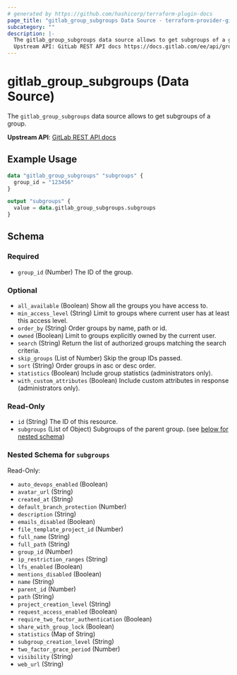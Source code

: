 ```yaml
---
# generated by https://github.com/hashicorp/terraform-plugin-docs
page_title: "gitlab_group_subgroups Data Source - terraform-provider-gitlab"
subcategory: ""
description: |-
  The gitlab_group_subgroups data source allows to get subgroups of a group.
  Upstream API: GitLab REST API docs https://docs.gitlab.com/ee/api/groups.html#list-a-groups-subgroups
---
```


# gitlab_group_subgroups (Data Source)

The `gitlab_group_subgroups` data source allows to get subgroups of a group.

**Upstream API**: [GitLab REST API docs](https://docs.gitlab.com/ee/api/groups.html#list-a-groups-subgroups)

## Example Usage

```terraform
data "gitlab_group_subgroups" "subgroups" {
  group_id = "123456"
}

output "subgroups" {
  value = data.gitlab_group_subgroups.subgroups
}
```

<!-- schema generated by tfplugindocs -->
## Schema

### Required

- `group_id` (Number) The ID of the group.

### Optional

- `all_available` (Boolean) Show all the groups you have access to.
- `min_access_level` (String) Limit to groups where current user has at least this access level.
- `order_by` (String) Order groups by name, path or id.
- `owned` (Boolean) Limit to groups explicitly owned by the current user.
- `search` (String) Return the list of authorized groups matching the search criteria.
- `skip_groups` (List of Number) Skip the group IDs passed.
- `sort` (String) Order groups in asc or desc order.
- `statistics` (Boolean) Include group statistics (administrators only).
- `with_custom_attributes` (Boolean) Include custom attributes in response (administrators only).

### Read-Only

- `id` (String) The ID of this resource.
- `subgroups` (List of Object) Subgroups of the parent group. (see [below for nested schema](#nestedatt--subgroups))

<a id="nestedatt--subgroups"></a>
### Nested Schema for `subgroups`

Read-Only:

- `auto_devops_enabled` (Boolean)
- `avatar_url` (String)
- `created_at` (String)
- `default_branch_protection` (Number)
- `description` (String)
- `emails_disabled` (Boolean)
- `file_template_project_id` (Number)
- `full_name` (String)
- `full_path` (String)
- `group_id` (Number)
- `ip_restriction_ranges` (String)
- `lfs_enabled` (Boolean)
- `mentions_disabled` (Boolean)
- `name` (String)
- `parent_id` (Number)
- `path` (String)
- `project_creation_level` (String)
- `request_access_enabled` (Boolean)
- `require_two_factor_authentication` (Boolean)
- `share_with_group_lock` (Boolean)
- `statistics` (Map of String)
- `subgroup_creation_level` (String)
- `two_factor_grace_period` (Number)
- `visibility` (String)
- `web_url` (String)


